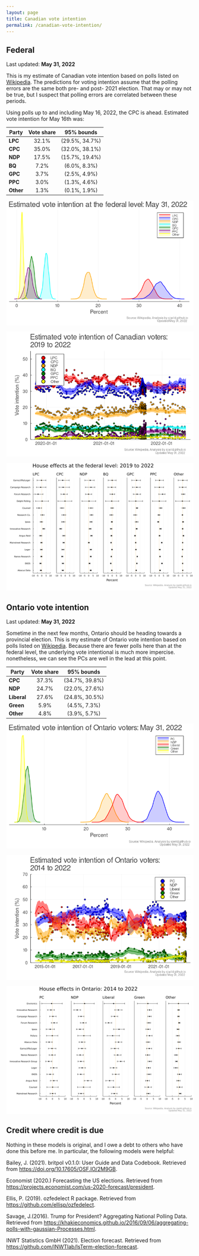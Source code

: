 ```yaml
---
layout: page
title: Canadian vote intention
permalink: /canadian-vote-intention/
---
```



## Federal 
Last updated: __May 31, 2022__

This is my estimate of Canadian vote intention based on polls listed on [Wikipedia](https://en.wikipedia.org/wiki/Opinion_polling_for_the_45th_Canadian_federal_election). The predictions for voting intention assume that the polling errors are the same both pre- and post- 2021 election. That may or may not be true, but I suspect that polling errors are correlated between these periods.

Using polls up to and including May 16, 2022, the CPC is ahead. Estimated vote intention for May 16th was:

|**Party**    | **Vote share**  | **95% bounds**     |
|-------------|:---------------:|:------------------:|
|**LPC**      | 32.1%           | (29.5%, 34.7%)     |
|**CPC**      | 35.0%           | (32.0%, 38.1%)     |
|**NDP**      | 17.5%           | (15.7%, 19.4%)     |
|**BQ**       | 7.2%            | (6.0%, 8.3%)       |
|**GPC**      | 3.7%            | (2.5%, 4.9%)       |
|**PPC**      | 3.0%            | (1.3%, 4.6%)       |
|**Other**    | 1.3%            | (0.1%, 1.9%)       |


![alt text](https://raw.githubusercontent.com/sjwild/Canadian_Election_2021/main/Images/Federal/can_vote_intention_post_2021.png "Density plot of estimated vote share per party.")


![alt text](https://raw.githubusercontent.com/sjwild/Canadian_Election_2021/main/Images/Federal/can_vote_intention_2019_post_2021.png "Vote share of Canadian parties from 2019 to 2022.")


![alt text](https://raw.githubusercontent.com/sjwild/Canadian_Election_2021/main/Images/Federal/can_house_effects_pollsters_2019_2022.png "House effects of Canadian polling firms from 2019 to 2022.")




## Ontario vote intention

Last updated: __May 31, 2022__

Sometime in the next few months, Ontario should be heading towards a provincial election. This is my estimate of Ontario vote intention based on polls listed on [Wikipedia](https://en.wikipedia.org/wiki/2022_Ontario_general_election#Opinion_polls). Because there are fewer polls here than at the federal level, the underlying vote intentional is much more impercise. nonetheless, we can see the PCs are well in the lead at this point. 

|**Party**    | **Vote share**  | **95% bounds**     |
|-------------|:---------------:|:------------------:|
|**CPC**      | 37.3%           | (34.7%, 39.8%)     |
|**NDP**      | 24.7%           | (22.0%, 27.6%)     |
|**Liberal**  | 27.6%           | (24.8%, 30.5%)     |
|**Green**    | 5.9%            | (4.5%, 7.3%)       |
|**Other**    | 4.8%            | (3.9%, 5.7%)       |

![alt text](https://raw.githubusercontent.com/sjwild/Canadian_Election_2021/main/Images/Ontario/ON_vote_intention_2022.png "Density plot of estimated vote share per party in Ontario, 2022.")


![alt text](https://raw.githubusercontent.com/sjwild/Canadian_Election_2021/main/Images/Ontario/ON_vote_intention_2014_2022.png "Vote share of Ontario parties from 2014 to 2022.")


![alt text](https://raw.githubusercontent.com/sjwild/Canadian_Election_2021/main/Images/Ontario/ON_house_effects_pollsters_2014_2022.png "House effects of polling firms surveying residents of Ontario, 2014 to 2022.")




## Credit where credit is due
Nothing in these models is original, and I owe a debt to others who have done this before me. In particular, the following models were helpful:

Bailey, J. (2021). britpol v0.1.0: User Guide and Data Codebook. Retrieved from https://doi.org/10.17605/OSF.IO/2M9GB.  

Economist (2020.) Forecasting the US elections. Retrieved from https://projects.economist.com/us-2020-forecast/president. 

Ellis, P. (2019). ozfedelect R package. Retrieved from https://github.com/ellisp/ozfedelect.   

Savage, J.(2016). Trump for President? Aggregating National Polling Data. Retrieved from https://khakieconomics.github.io/2016/09/06/aggregating-polls-with-gaussian-Processes.html.  

INWT Statistics GmbH (2021). Election forecast. Retrieved from https://github.com/INWTlab/lsTerm-election-forecast.  

